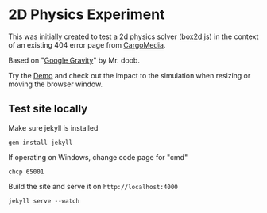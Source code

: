 2D Physics Experiment
====================

This was initially created to test a 2d physics solver ([box2d.js](http://sourceforge.net/projects/box2d-js/files/)) in the context of an existing 404 error page 
from [CargoMedia](https://github.com/cargomedia/cargomedia.github.io).

Based on "[Google Gravity](http://www.mrdoob.com/projects/chromeexperiments/google-gravity/)" by Mr. doob.

Try the [Demo](http://data.martinpetrasch.com/cargo/404.html) and check out the impact to the simulation when resizing or moving the browser window.


## Test site locally

Make sure jekyll is installed
```
gem install jekyll
```
If operating on Windows, change code page for "cmd"
```
chcp 65001
```
Build the site and serve it on `http://localhost:4000`
```
jekyll serve --watch
```
